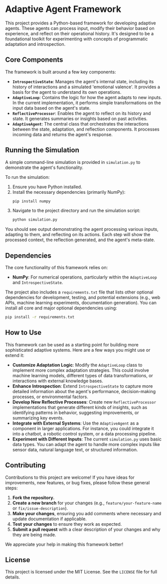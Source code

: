 # Adaptive Agent Framework

This project provides a Python-based framework for developing adaptive agents. These agents can process input, modify their behavior based on experience, and reflect on their operational history. It's designed to be a foundational toolkit for experimenting with concepts of programmatic adaptation and introspection.

## Core Components

The framework is built around a few key components:

*   **`IntrospectiveState`**: Manages the agent's internal state, including its history of interactions and a simulated 'emotional valence'. It provides a basis for the agent to understand its own operations.
*   **`AdaptiveLoop`**: Contains the logic for how the agent adapts to new inputs. In the current implementation, it performs simple transformations on the input data based on the agent's state.
*   **`ReflectiveProcessor`**: Enables the agent to reflect on its history and state. It generates summaries or insights based on past activities.
*   **`AdaptiveAgent`**: The central class that orchestrates the interactions between the state, adaptation, and reflection components. It processes incoming data and returns the agent's response.

## Running the Simulation

A simple command-line simulation is provided in `simulation.py` to demonstrate the agent's functionality.

To run the simulation:

1.  Ensure you have Python installed.
2.  Install the necessary dependencies (primarily NumPy):
    ```bash
    pip install numpy
    ```
3.  Navigate to the project directory and run the simulation script:
    ```bash
    python simulation.py
    ```

You should see output demonstrating the agent processing various inputs, adapting to them, and reflecting on its actions. Each step will show the processed context, the reflection generated, and the agent's meta-state.

## Dependencies

The core functionality of this framework relies on:

*   **NumPy**: For numerical operations, particularly within the `AdaptiveLoop` and `IntrospectiveState`.

The project also includes a `requirements.txt` file that lists other optional dependencies for development, testing, and potential extensions (e.g., web APIs, machine learning experiments, documentation generation). You can install all core and major optional dependencies using:

```bash
pip install -r requirements.txt
```

## How to Use

This framework can be used as a starting point for building more sophisticated adaptive systems. Here are a few ways you might use or extend it:

*   **Customize Adaptation Logic**: Modify the `AdaptiveLoop` class to implement more complex adaptation strategies. This could involve machine learning models, different types of data transformations, or interactions with external knowledge bases.
*   **Enhance Introspection**: Extend `IntrospectiveState` to capture more detailed information about the agent's performance, decision-making processes, or environmental factors.
*   **Develop New Reflective Processes**: Create new `ReflectiveProcessor` implementations that generate different kinds of insights, such as identifying patterns in behavior, suggesting improvements, or summarizing key events.
*   **Integrate with External Systems**: Use the `AdaptiveAgent` as a component in larger applications. For instance, you could integrate it into a chatbot, a robotic control system, or a data processing pipeline.
*   **Experiment with Different Inputs**: The current `simulation.py` uses basic data types. You can adapt the agent to handle more complex inputs like sensor data, natural language text, or structured information.

## Contributing

Contributions to this project are welcome! If you have ideas for improvements, new features, or bug fixes, please follow these general steps:

1.  **Fork the repository.**
2.  **Create a new branch** for your changes (e.g., `feature/your-feature-name` or `fix/issue-description`).
3.  **Make your changes**, ensuring you add comments where necessary and update documentation if applicable.
4.  **Test your changes** to ensure they work as expected.
5.  **Submit a pull request** with a clear description of your changes and why they are being made.

We appreciate your help in making this framework better!

## License

This project is licensed under the MIT License. See the `LICENSE` file for full details.
